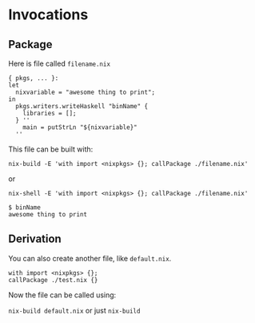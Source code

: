 # Invocations


## Package

Here is file called `filename.nix`

```
{ pkgs, ... }:
let
  nixvariable = "awesome thing to print";
in
  pkgs.writers.writeHaskell "binName" {
    libraries = [];
  } ''
    main = putStrLn "${nixvariable}"
  ''
```

This file can be built with:

`nix-build -E 'with import <nixpkgs> {}; callPackage ./filename.nix'`

or

`nix-shell -E 'with import <nixpkgs> {}; callPackage ./filename.nix'`

```
$ binName
awesome thing to print
```


## Derivation

You can also create another file, like `default.nix`.

```
with import <nixpkgs> {};
callPackage ./test.nix {}
```

Now the file can be called using:

`nix-build default.nix` or just `nix-build`
